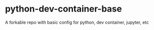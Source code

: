 # python-dev-container-base
A forkable repo with basic config for python, dev container, jupyter, etc
